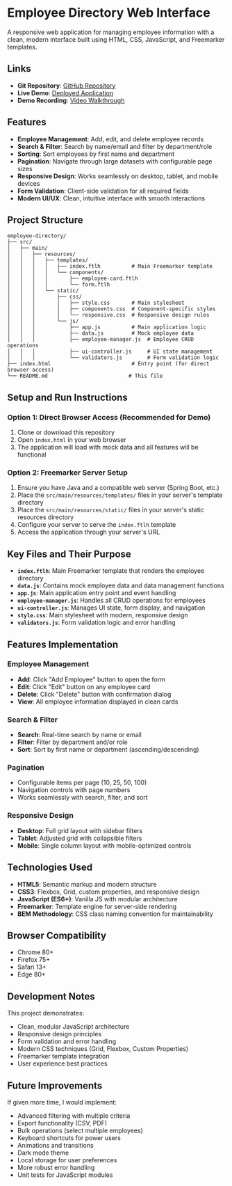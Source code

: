 # Employee Directory Web Interface

A responsive web application for managing employee information with a clean, modern interface built using HTML, CSS, JavaScript, and Freemarker templates.

## Links

- **Git Repository**: [GitHub Repository](https://github.com/yourusername/employee-directory)
- **Live Demo**: [Deployed Application](https://your-deployment-url.com)
- **Demo Recording**: [Video Walkthrough](https://your-recording-link.com)

## Features

- **Employee Management**: Add, edit, and delete employee records
- **Search & Filter**: Search by name/email and filter by department/role
- **Sorting**: Sort employees by first name and department
- **Pagination**: Navigate through large datasets with configurable page sizes
- **Responsive Design**: Works seamlessly on desktop, tablet, and mobile devices
- **Form Validation**: Client-side validation for all required fields
- **Modern UI/UX**: Clean, intuitive interface with smooth interactions

## Project Structure

```
employee-directory/
├── src/
│   ├── main/
│   │   ├── resources/
│   │   │   ├── templates/
│   │   │   │   ├── index.ftlh          # Main Freemarker template
│   │   │   │   └── components/
│   │   │   │       ├── employee-card.ftlh
│   │   │   │       └── form.ftlh
│   │   │   └── static/
│   │   │       ├── css/
│   │   │       │   ├── style.css       # Main stylesheet
│   │   │       │   ├── components.css  # Component-specific styles
│   │   │       │   └── responsive.css  # Responsive design rules
│   │   │       └── js/
│   │   │           ├── app.js          # Main application logic
│   │   │           ├── data.js         # Mock employee data
│   │   │           ├── employee-manager.js  # Employee CRUD operations
│   │   │           ├── ui-controller.js     # UI state management
│   │   │           └── validators.js        # Form validation logic
├── index.html                          # Entry point (for direct browser access)
└── README.md                          # This file
```

## Setup and Run Instructions

### Option 1: Direct Browser Access (Recommended for Demo)
1. Clone or download this repository
2. Open `index.html` in your web browser
3. The application will load with mock data and all features will be functional

### Option 2: Freemarker Server Setup
1. Ensure you have Java and a compatible web server (Spring Boot, etc.)
2. Place the `src/main/resources/templates/` files in your server's template directory
3. Place the `src/main/resources/static/` files in your server's static resources directory
4. Configure your server to serve the `index.ftlh` template
5. Access the application through your server's URL

## Key Files and Their Purpose

- **`index.ftlh`**: Main Freemarker template that renders the employee directory
- **`data.js`**: Contains mock employee data and data management functions
- **`app.js`**: Main application entry point and event handling
- **`employee-manager.js`**: Handles all CRUD operations for employees
- **`ui-controller.js`**: Manages UI state, form display, and navigation
- **`style.css`**: Main stylesheet with modern, responsive design
- **`validators.js`**: Form validation logic and error handling

## Features Implementation

### Employee Management
- **Add**: Click "Add Employee" button to open the form
- **Edit**: Click "Edit" button on any employee card
- **Delete**: Click "Delete" button with confirmation dialog
- **View**: All employee information displayed in clean cards

### Search & Filter
- **Search**: Real-time search by name or email
- **Filter**: Filter by department and/or role
- **Sort**: Sort by first name or department (ascending/descending)

### Pagination
- Configurable items per page (10, 25, 50, 100)
- Navigation controls with page numbers
- Works seamlessly with search, filter, and sort

### Responsive Design
- **Desktop**: Full grid layout with sidebar filters
- **Tablet**: Adjusted grid with collapsible filters
- **Mobile**: Single column layout with mobile-optimized controls

## Technologies Used

- **HTML5**: Semantic markup and modern structure
- **CSS3**: Flexbox, Grid, custom properties, and responsive design
- **JavaScript (ES6+)**: Vanilla JS with modular architecture
- **Freemarker**: Template engine for server-side rendering
- **BEM Methodology**: CSS class naming convention for maintainability

## Browser Compatibility

- Chrome 80+
- Firefox 75+
- Safari 13+
- Edge 80+

## Development Notes

This project demonstrates:
- Clean, modular JavaScript architecture
- Responsive design principles
- Form validation and error handling
- Modern CSS techniques (Grid, Flexbox, Custom Properties)
- Freemarker template integration
- User experience best practices

## Future Improvements

If given more time, I would implement:
- Advanced filtering with multiple criteria
- Export functionality (CSV, PDF)
- Bulk operations (select multiple employees)
- Keyboard shortcuts for power users
- Animations and transitions
- Dark mode theme
- Local storage for user preferences
- More robust error handling
- Unit tests for JavaScript modules 